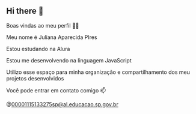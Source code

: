 ## Hi there 👋
Boas vindas ao meu perfil 💙💙

Meu nome é Juliana Aparecida PIres

Estou estudando na  Alura

Estou me desenvolvendo na linguagem JavaScript

Utilizo esse espaço para minha organização e compartilhamento dos meu projetos desenvolvidos

Você pode entrar em contato comigo 📫

@00001115133275sp@al.educacao.sp.gov.br
